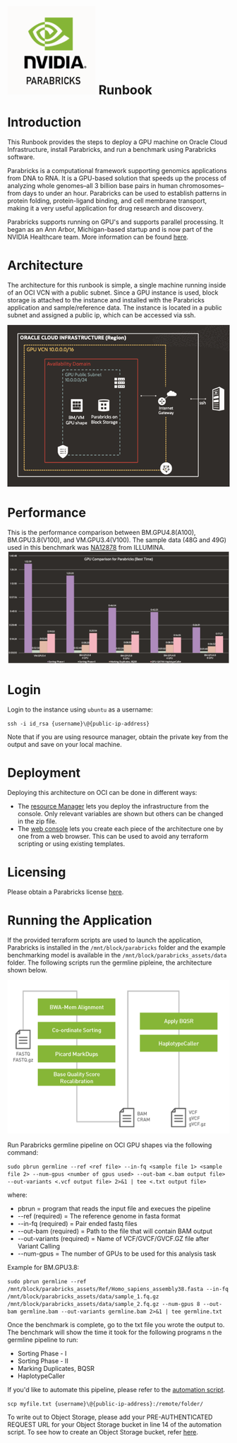 # <img src="https://github.com/oci-hpc/oci-hpc-runbook-parabricks/blob/main/images/Parabricks%20Logo.png" width="200" height="200"> Runbook

# Introduction
This Runbook provides the steps to deploy a GPU machine on Oracle Cloud Infrastructure, install Parabricks, and run a benchmark using Parabricks software.

Parabricks is a computational framework supporting genomics applications from DNA to RNA. It is a GPU-based solution that speeds up the process of analyzing whole genomes–all 3 billion base pairs in human chromosomes–from days to under an hour. Parabricks can be used to establish patterns in protein folding, protein-ligand binding, and cell membrane transport, making it a very useful application for drug research and discovery.

Parabricks supports running on GPU's and supports parallel processing. It began as an Ann Arbor, Michigan-based startup and is now part of the NVIDIA Healthcare team. More information can be found [here](https://www.nvidia.com/en-us/healthcare/clara-parabricks/). 

# Architecture
The architecture for this runbook is simple, a single machine running inside of an OCI VCN with a public subnet.
Since a GPU instance is used, block storage is attached to the instance and installed with the Parabricks application and sample/reference data. The instance is located in a public subnet and assigned a public ip, which can be accessed via ssh. 

![](https://github.com/oci-hpc/oci-hpc-runbook-parabricks/blob/main/images/OCI%20Architecture.png)

# Performance
This is the performance comparison between BM.GPU4.8(A100), BM.GPU3.8(V100), and VM.GPU3.4(V100). The sample data (48G and 49G) used in this benchmark was [NA12878](https://www.ebi.ac.uk/ena/browser/view/ERR194147) from ILLUMINA.
![](https://github.com/oci-hpc/oci-hpc-runbook-parabricks/blob/main/images/A100%20vs%20V100%20on%20OCI.png)

# Login
Login to the instance using `ubuntu` as a username:

   `ssh -i id_rsa {username}\@{public-ip-address}`
   
Note that if you are using resource manager, obtain the private key from the output and save on your local machine.

# Deployment
Deploying this architecture on OCI can be done in different ways:
* The [resource Manager](https://github.com/oci-hpc/oci-hpc-runbook-parabricks/blob/main/Documentation/ResourceManager.md#deployment-through-resource-manager) lets you deploy the infrastructure from the console. Only relevant variables are shown but others can be changed in the zip file. 
* The [web console](https://github.com/oci-hpc/oci-hpc-runbook-parabricks/blob/main/Documentation/ManualDeployment.md#deployment-via-web-console) lets you create each piece of the architecture one by one from a web browser. This can be used to avoid any terraform scripting or using existing templates. 

# Licensing
Please obtain a Parabricks license [here](https://developer.nvidia.com/clara-parabricks). 

# Running the Application
If the provided terraform scripts are used to launch the application, Parabricks is installed in the `/mnt/block/parabricks` folder and the example benchmarking model is available in the `/mnt/block/parabricks_assets/data` folder. The following scripts run the germline pipleine, the architecture shown below. 

![](https://github.com/oci-hpc/oci-hpc-runbook-parabricks/blob/main/images/Germline%20Pipeline%20Architecture.png)

Run Parabricks germline pipeline on OCI GPU shapes via the following command:

`sudo pbrun germline --ref <ref file> --in-fq <sample file 1> <sample file 2> --num-gpus <number of gpus used> --out-bam <.bam output file> --out-variants <.vcf output file> 2>&1 | tee <.txt output file>`

where:

- pbrun = program that reads the input file and execues the pipeline
- --ref (required) = The reference genome in fasta format
- --in-fq (required) = Pair ended fastq files
- --out-bam (required) = Path to the file that will contain BAM output
- --out-variants (required) = Name of VCF/GVCF/GVCF.GZ file after Variant Calling
- --num-gpus = The number of GPUs to be used for this analysis task

Example for BM.GPU3.8:

`sudo pbrun germline --ref /mnt/block/parabricks_assets/Ref/Homo_sapiens_assembly38.fasta --in-fq /mnt/block/parabricks_assets/data/sample_1.fq.gz /mnt/block/parabricks_assets/data/sample_2.fq.gz --num-gpus 8 --out-bam germline.bam --out-variants germline.bam 2>&1 | tee germline.txt`

Once the benchmark is complete, go to the txt file you wrote the output to. The benchmark will show the time it took for the following programs n the germline pipeline to run:
- Sorting Phase - I
- Sorting Phase - II 
- Marking Duplicates, BQSR 
- HaplotypeCaller

If you'd like to automate this pipeline, please refer to the [automation script](https://github.com/oci-hpc/oci-hpc-runbook-parabricks/blob/main/Resources/germline_automation.sh). 

`scp myfile.txt {username}\@{public-ip-address}:/remote/folder/`

To write out to Object Storage, please add your PRE-AUTHENTICATED REQUEST URL for your Object Storage bucket in line 14 of the automation script. To see how to create an Object Storage bucket, refer [here](https://github.com/oci-hpc/oci-hpc-runbook-parabricks/blob/main/Documentation/ResourceManager.md#add-parabricks-installer-to-object-storage).
